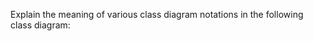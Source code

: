 <panel header="{{ icon_Q }} Explain notations in the class diagram">
<question>

Explain the meaning of various class diagram notations in the following class diagram:

<pic src="{{baseUrl}}/uml/classDiagrams/introduction/what/images/classDiagramExample1.png" width="750" />

</question>
</panel>
